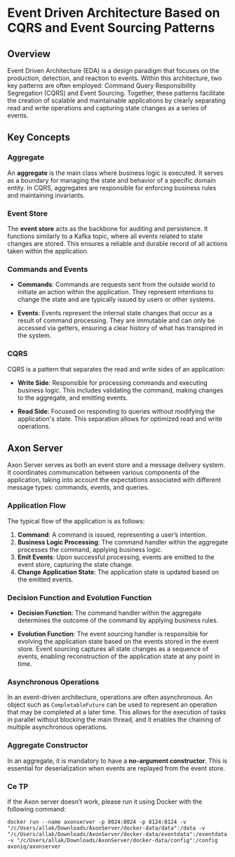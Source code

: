 # Event Driven Architecture Based on CQRS and Event Sourcing Patterns

## Overview

Event Driven Architecture (EDA) is a design paradigm that focuses on the production, detection, and reaction to events. Within this architecture, two key patterns are often employed: Command Query Responsibility Segregation (CQRS) and Event Sourcing. Together, these patterns facilitate the creation of scalable and maintainable applications by clearly separating read and write operations and capturing state changes as a series of events.

## Key Concepts

### Aggregate

An **aggregate** is the main class where business logic is executed. It serves as a boundary for managing the state and behavior of a specific domain entity. In CQRS, aggregates are responsible for enforcing business rules and maintaining invariants.

### Event Store

The **event store** acts as the backbone for auditing and persistence. It functions similarly to a Kafka topic, where all events related to state changes are stored. This ensures a reliable and durable record of all actions taken within the application.

### Commands and Events

- **Commands**: Commands are requests sent from the outside world to initiate an action within the application. They represent intentions to change the state and are typically issued by users or other systems.

- **Events**: Events represent the internal state changes that occur as a result of command processing. They are immutable and can only be accessed via getters, ensuring a clear history of what has transpired in the system.

### CQRS

CQRS is a pattern that separates the read and write sides of an application:

- **Write Side**: Responsible for processing commands and executing business logic. This includes validating the command, making changes to the aggregate, and emitting events.

- **Read Side**: Focused on responding to queries without modifying the application's state. This separation allows for optimized read and write operations.

## Axon Server

Axon Server serves as both an event store and a message delivery system. It coordinates communication between various components of the application, taking into account the expectations associated with different message types: commands, events, and queries.

### Application Flow

The typical flow of the application is as follows:

1. **Command**: A command is issued, representing a user’s intention.
2. **Business Logic Processing**: The command handler within the aggregate processes the command, applying business logic.
3. **Emit Events**: Upon successful processing, events are emitted to the event store, capturing the state change.
4. **Change Application State**: The application state is updated based on the emitted events.

### Decision Function and Evolution Function

- **Decision Function**: The command handler within the aggregate determines the outcome of the command by applying business rules.
  
- **Evolution Function**: The event sourcing handler is responsible for evolving the application state based on the events stored in the event store. Event sourcing captures all state changes as a sequence of events, enabling reconstruction of the application state at any point in time.

### Asynchronous Operations

In an event-driven architecture, operations are often asynchronous. An object such as `CompletableFuture` can be used to represent an operation that may be completed at a later time. This allows for the execution of tasks in parallel without blocking the main thread, and it enables the chaining of multiple asynchronous operations.

### Aggregate Constructor

In an aggregate, it is mandatory to have a **no-argument constructor**. This is essential for deserialization when events are replayed from the event store.

### Ce TP 
If the Axon server doesn’t work, please run it using Docker with the following command:
```
docker run --name axonserver -p 8024:8024 -p 8124:8124 -v "/c/Users/allak/Downloads/AxonServer/docker-data/data":/data -v "/c/Users/allak/Downloads/AxonServer/docker-data/eventdata":/eventdata -v "/c/Users/allak/Downloads/AxonServer/docker-data/config":/config axoniq/axonserver
```

